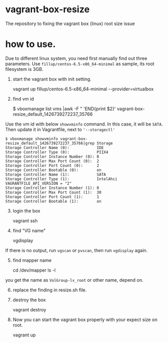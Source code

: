 # vagrant-box-resize
The repository to fixing the vagrant box (linux) root size issue

# how to use.

Due to different linux system, you need first manually find out three parameters. Use `fillup/centos-6.5-x86_64-minimal` as sample, its root filesystem is 3GB.

1) start the vagrant box with init setting. 

    vagrant up fillup/centos-6.5-x86_64-minimal --provider=virtualbox

2) find vm id

    $ vboxmanage list vms |awk -F \" 'END{print $2}' 
    vagrant-box-resize_default_1426739272237_35766

Use the vm id with below `showvminfo` command. In this case, it will be `SATA`. Then update it in Vagrantfile, next to `'--storagectl'`

```
$ vboxmanage showvminfo vagrant-box-resize_default_1426739272237_35766|grep Storage
Storage Controller Name (0):            IDE
Storage Controller Type (0):            PIIX4
Storage Controller Instance Number (0): 0
Storage Controller Max Port Count (0):  2
Storage Controller Port Count (0):      2
Storage Controller Bootable (0):        on
Storage Controller Name (1):            SATA
Storage Controller Type (1):            IntelAhci
VAGRANTFILE_API_VERSION = "2"
Storage Controller Instance Number (1): 0
Storage Controller Max Port Count (1):  30
Storage Controller Port Count (1):      1
Storage Controller Bootable (1):        on
```

3) login the box

    vagrant ssh

4) find "VG name"

    vgdisplay

If there is no output, run `vgscan` or `pvscan`, then run `vgdisplay` again.

5) find mapper name

    cd /dev/mapper
    ls -l 

you get the name as `VolGroup-lv_root` or other name, depend on.   

6) replace the finding in resize.sh file.

7) destroy the box

    vagrant destroy

8) Now you can start the vagrant box properly with your expect size on root.

    vagrant up
